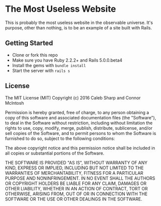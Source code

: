 # The Most Useless Website

This is probably the most useless website in the observable universe. It's purpose, other than nothing, 
is to be an example of a site built with Rails.

## Getting Started

* Clone or fork this repo
* Make sure you have Ruby 2.2.2+ and Rails 5.0.0.beta4
* Install the gems with `bundle install`
* Start the server with `rails s`

## License
The MIT License (MIT)
Copyright (c) 2016 Caleb Sharp and Connor McIntosh

Permission is hereby granted, free of charge, to any person obtaining a copy of this software and associated documentation files (the "Software"), to deal in the Software without restriction, including without limitation the rights to use, copy, modify, merge, publish, distribute, sublicense, and/or sell copies of the Software, and to permit persons to whom the Software is furnished to do so, subject to the following conditions:

The above copyright notice and this permission notice shall be included in all copies or substantial portions of the Software.

THE SOFTWARE IS PROVIDED "AS IS", WITHOUT WARRANTY OF ANY KIND, EXPRESS OR IMPLIED, INCLUDING BUT NOT LIMITED TO THE WARRANTIES OF MERCHANTABILITY, FITNESS FOR A PARTICULAR PURPOSE AND NONINFRINGEMENT. IN NO EVENT SHALL THE AUTHORS OR COPYRIGHT HOLDERS BE LIABLE FOR ANY CLAIM, DAMAGES OR OTHER LIABILITY, WHETHER IN AN ACTION OF CONTRACT, TORT OR OTHERWISE, ARISING FROM, OUT OF OR IN CONNECTION WITH THE SOFTWARE OR THE USE OR OTHER DEALINGS IN THE SOFTWARE.

